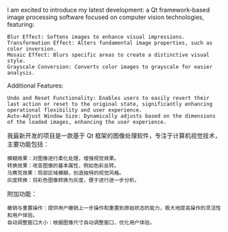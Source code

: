 I am excited to introduce my latest development: a Qt framework-based image processing software focused on computer vision technologies, featuring:

    Blur Effect: Softens images to enhance visual impressions.
    Transformation Effect: Alters fundamental image properties, such as color inversion.
    Mosaic Effect: Blurs specific areas to create a distinctive visual style.
    Grayscale Conversion: Converts color images to grayscale for easier analysis.

Additional Features:

    Undo and Reset Functionality: Enables users to easily revert their last action or reset to the original state, significantly enhancing operational flexibility and user experience.
    Auto-Adjust Window Size: Dynamically adjusts based on the dimensions of the loaded images, enhancing the user experience.

我最新开发的项目是一款基于 Qt 框架的图像处理软件，专注于计算机视觉技术，主要功能包括：

    模糊效果：对图像进行柔化处理，增强视觉效果。
    转换效果：改变图像的基本属性，例如色彩反转。
    马赛克效果：局部区域模糊，创造独特的视觉风格。
    灰度转换：将彩色图像转换为灰度，便于进行进一步分析。

附加功能：

    撤销与重置操作：提供用户撤销上一步操作和重置到原始状态的能力，极大地提高操作的灵活性和用户体验。
    自动调整窗口大小：根据图像尺寸自动调整窗口，优化用户体验。
